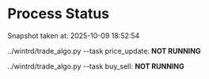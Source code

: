 # Process Status

Snapshot taken at: 2025-10-09 18:52:54

../wintrd/trade_algo.py --task price_update: **NOT RUNNING**

../wintrd/trade_algo.py --task buy_sell: **NOT RUNNING**

